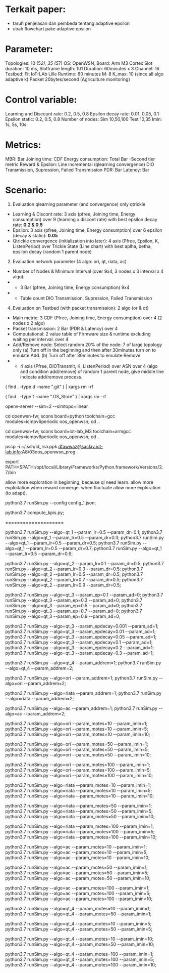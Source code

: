 # Terkait paper:
- taruh penjelasan dan pembeda tentang adaptive epsilon
- ubah flowchart pake adaptive epsilon

# Parameter:
Topologies: 10 (5*2), 35 (5*7)
OS: OpenWSN, Board: Arm M3 Cortex
Slot duration: 10 ms, Slotframe length: 101
Duration: 60minutes x 3
Channel: 16
Testbed: Fit IoT-LAb Lille
Runtime: 60 minutes
M: 8
K_max: 10 (since all algo adaptive k)
Packet 20bytes/second (Agriculture monitoring)

# Control variable:
Learning and Discount rate: 0.2, 0.5, 0.8
Epsilon decay rate: 0.01, 0.05, 0.1
Epsilon static: 0.2, 0.5, 0.8
Number of nodes: Sim 10,50,100 Test 10,35
Imin: 1s, 5s, 10s

# Metrics:
MBR: Bar
Joining time: CDF
Energy consumption: Total Bar
-Second tier metric
Reward & Epsilon: Line incremental (qlearning convergence)
DIO Transmission, Supression, Failed Transmission
PDR: Bar
Latency: Bar

# Scenario:
1. Evaluation qlearning parameter (and convergence) only qtrickle
<!-- Use Default: Node 50, AppPeriod 0, a/b/e 0.5, imin 5s -->
- Learning & Discont rate: 3 axis (pfree, Joining time, Energy consumption) over 9 (learning x discont rate) with best epsilon decay rate: **0.2 & 0.5**
- Epsilon: 3 axis (pfree, Joining time, Energy consumption) over 6 epsilon (decay & static): **0.05**
- Qtrickle convergence (initialization into later): 4 axis (Pfree, Epsilon, K, ListenPeriod) over Trickle State (Line chart) with best aplha, betha, epsilon decay (random 1 parent node)

2. Evaluation network parameter (4 algo: ori, qt, riata, ac)
- Number of Nodes & Minimum Interval (over 9x4, 3 nodes x 3 interval x 4 algo):
- - 3 Bar (pfree, Joining time, Energy consumption) 9x4
- - Table count DIO Transmission, Supression, Failed Transmission

4. Evaluation on Testbed (with packet transmission): 2 algo (or & qt)
- Main metric: 3 CDF (Pfree, Joining time, Energy consumption) over 4 (2 nodes x 2 algo)
- Packet transmission: 2 Bar (PDR & Latency) over 4
- Computational: 2 value table of Firmware size & runtime excluding waiting per interval. over 4
- Add/Remove node: Select random 20% of the node: 7 of large topology only 
(a) Turn off in the beginning and then after 30minutes turn on to emulate Add. (b) Turn off after 30minutes to emulate Remove.
- - 4 axis (Pfree, DIOTransmit, K, ListenPeriod) over ASN over 4 (algo and condition add/remove) of random 1 parent node, give middle line indicate add/remove process.


<!-- Remove .git -->
( find . -type d -name ".git" ) | xargs rm -rf
<!-- Remove .DS_Store -->
( find . -type f -name ".DS_Store" ) | xargs rm -rf

openv-server --sim=2 --simtopo=linear

cd openwsn-fw; scons board=python toolchain=gcc modules=icmpv6periodic oos_openwsn; cd ..

cd openwsn-fw; scons board=iot-lab_M3 toolchain=armgcc modules=icmpv6periodic oos_openwsn; cd ..

pscp -i ~/.ssh/id_rsa.ppk dfawwaz@saclay.iot-lab.info:A8/03oos_openwsn_prog .

export PATH=$PATH:/opt/local/Library/Frameworks/Python.framework/Versions/2.7/bin

allow more exploration in beginning, because ql need learn.
allow more exploitation when reward converge. when fluctuate allow more exploration (to adapt).


python3.7 runSim.py --config config_1.json;

python3.7 compute_kpis.py;

====================

<!-- exp 1 -->
python3.7 runSim.py --algo=qt_1 --param_lr=0.5 --param_dr=0.1;
python3.7 runSim.py --algo=qt_1 --param_lr=0.5 --param_dr=0.3;
python3.7 runSim.py --algo=qt_1 --param_lr=0.5 --param_dr=0.5;
python3.7 runSim.py --algo=qt_1 --param_lr=0.5 --param_dr=0.7;
python3.7 runSim.py --algo=qt_1 --param_lr=0.5 --param_dr=0.9;

<!-- exp 2 -->

python3.7 runSim.py --algo=qt_2 --param_lr=0.1 --param_dr=0.5;
python3.7 runSim.py --algo=qt_2 --param_lr=0.3 --param_dr=0.5;
python3.7 runSim.py --algo=qt_2 --param_lr=0.5 --param_dr=0.5;
python3.7 runSim.py --algo=qt_2 --param_lr=0.7 --param_dr=0.5;
python3.7 runSim.py --algo=qt_2 --param_lr=0.9 --param_dr=0.5;

<!-- exp 3 -->
python3.7 runSim.py --algo=qt_3 --param_ep=0.1 --param_ad=0;
python3.7 runSim.py --algo=qt_3 --param_ep=0.3 --param_ad=0;
python3.7 runSim.py --algo=qt_3 --param_ep=0.5 --param_ad=0;
python3.7 runSim.py --algo=qt_3 --param_ep=0.7 --param_ad=0;
python3.7 runSim.py --algo=qt_3 --param_ep=0.9 --param_ad=0;

python3.7 runSim.py --algo=qt_3 --param_epdecay=0.001 --param_ad=1;
python3.7 runSim.py --algo=qt_3 --param_epdecay=0.01 --param_ad=1;
python3.7 runSim.py --algo=qt_3 --param_epdecay=0.05 --param_ad=1;
python3.7 runSim.py --algo=qt_3 --param_epdecay=0.1 --param_ad=1;
python3.7 runSim.py --algo=qt_3 --param_epdecay=0.2 --param_ad=1;
python3.7 runSim.py --algo=qt_3 --param_epdecay=0.3 --param_ad=1;

<!-- exp 5 Add/Remove-->
python3.7 runSim.py --algo=qt_4 --param_addrem=1;
python3.7 runSim.py --algo=qt_4 --param_addrem=2;

python3.7 runSim.py --algo=ori --param_addrem=1;
python3.7 runSim.py --algo=ori --param_addrem=2;

python3.7 runSim.py --algo=riata --param_addrem=1;
python3.7 runSim.py --algo=riata --param_addrem=2;

python3.7 runSim.py --algo=ac --param_addrem=1;
python3.7 runSim.py --algo=ac --param_addrem=2;

<!-- exp 4 -->
python3.7 runSim.py --algo=ori --param_motes=10 --param_imin=1;
python3.7 runSim.py --algo=ori --param_motes=10 --param_imin=5;
python3.7 runSim.py --algo=ori --param_motes=10 --param_imin=10;

python3.7 runSim.py --algo=ori --param_motes=50 --param_imin=1;
python3.7 runSim.py --algo=ori --param_motes=50 --param_imin=5;
python3.7 runSim.py --algo=ori --param_motes=50 --param_imin=10;

python3.7 runSim.py --algo=ori --param_motes=100 --param_imin=1;
python3.7 runSim.py --algo=ori --param_motes=100 --param_imin=5;
python3.7 runSim.py --algo=ori --param_motes=100 --param_imin=10;

python3.7 runSim.py --algo=riata --param_motes=10 --param_imin=1;
python3.7 runSim.py --algo=riata --param_motes=10 --param_imin=5;
python3.7 runSim.py --algo=riata --param_motes=10 --param_imin=10;

python3.7 runSim.py --algo=riata --param_motes=50 --param_imin=1;
python3.7 runSim.py --algo=riata --param_motes=50 --param_imin=5;
python3.7 runSim.py --algo=riata --param_motes=50 --param_imin=10;

python3.7 runSim.py --algo=riata --param_motes=100 --param_imin=1;
python3.7 runSim.py --algo=riata --param_motes=100 --param_imin=5;
python3.7 runSim.py --algo=riata --param_motes=100 --param_imin=10;


python3.7 runSim.py --algo=ac --param_motes=10 --param_imin=1;
python3.7 runSim.py --algo=ac --param_motes=10 --param_imin=5;
python3.7 runSim.py --algo=ac --param_motes=10 --param_imin=10;

python3.7 runSim.py --algo=ac --param_motes=50 --param_imin=1;
python3.7 runSim.py --algo=ac --param_motes=50 --param_imin=5;
python3.7 runSim.py --algo=ac --param_motes=50 --param_imin=10;

python3.7 runSim.py --algo=ac --param_motes=100 --param_imin=1;
python3.7 runSim.py --algo=ac --param_motes=100 --param_imin=5;
python3.7 runSim.py --algo=ac --param_motes=100 --param_imin=10;

python3.7 runSim.py --algo=qt_4 --param_motes=10 --param_imin=1;
python3.7 runSim.py --algo=qt_4 --param_motes=50 --param_imin=1;

python3.7 runSim.py --algo=qt_4 --param_motes=10 --param_imin=5;
python3.7 runSim.py --algo=qt_4 --param_motes=50 --param_imin=5;

python3.7 runSim.py --algo=qt_4 --param_motes=10 --param_imin=10;
python3.7 runSim.py --algo=qt_4 --param_motes=50 --param_imin=10;

python3.7 runSim.py --algo=qt_4 --param_motes=100 --param_imin=1;
python3.7 runSim.py --algo=qt_4 --param_motes=100 --param_imin=5;
python3.7 runSim.py --algo=qt_4 --param_motes=100 --param_imin=10;
